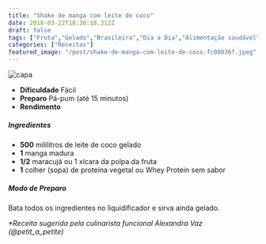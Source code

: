 ```yaml
---
title: "Shake de manga com leite de coco"
date: 2018-03-22T18:30:18.312Z
draft: false
tags: ["Fruta","Gelado","Brasileira","Dia a Dia","Alimentação saudável","Receitas com frutas","Shakes","Suco"]
categories: ["Receitas"]
featured_image: "/post/shake-de-manga-com-leite-de-coco.fc08036f.jpeg"
---
```


![capa](/post/shake-de-manga-com-leite-de-coco.fc08036f.jpeg)

*   **Dificuldade** Fácil
*   **Preparo** Pá-pum (até 15 minutos)
*   **Rendimento**

##### Ingredientes

*   **500** mililitros de leite de coco gelado
*   **1** manga madura
*   **1/2** maracujá ou 1 xícara da polpa da fruta
*   **1** colher (sopa) de proteína vegetal ou Whey Protein sem sabor

##### Modo de Preparo

Bata todos os ingredientes no liquidificador e sirva ainda gelado.

_*Receita sugerida pela culinarista funcional Alexandra Vaz (@petit\_a\_petite)_
